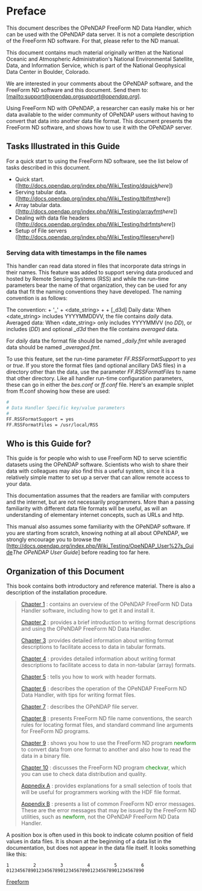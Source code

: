 # Preface

This document describes the OPeNDAP FreeForm ND Data Handler, which can
be used with the OPeNDAP data server. It is not a complete description
of the FreeForm ND software. For that, please refer to the ND manual.

This document contains much material originally written at the National
Oceanic and Atmospheric Administration's National Environmental
Satellite, Data, and Information Service, which is part of the National
Geophysical Data Center in Boulder, Colorado.

We are interested in your comments about the OPeNDAP software, and the
FreeForm ND software and this document. Send them to:
\[[mailto:support@opendap.org](mailto:support@opendap.org)<cite>support@opendap.org</cite>\].

Using FreeForm ND with OPeNDAP, a researcher can easily make his or her
data available to the wider community of OPeNDAP users without having to
convert that data into another data file format. This document presents
the FreeForm ND software, and shows how to use it with the OPeNDAP
server.

## Tasks Illustrated in this Guide

For a quick start to using the FreeForm ND software, see the list below
of tasks described in this document.

- Quick start.
  (\[<http://docs.opendap.org/index.php/Wiki_Testing/dquick><cite>here</cite>\])
- Serving tabular data.
  (\[<http://docs.opendap.org/index.php/Wiki_Testing/tblfmt><cite>here</cite>\])
- Array tabular data.
  (\[<http://docs.opendap.org/index.php/Wiki_Testing/arrayfmt><cite>here</cite>\])
- Dealing with data file headers
  (\[<http://docs.opendap.org/index.php/Wiki_Testing/hdrfmts><cite>here</cite>\])
- Setup of File servers
  (\[<http://docs.opendap.org/index.php/Wiki_Testing/fileserv><cite>here</cite>\])

### Serving data with timestamps in the file names

This handler can read data stored in files that incorporate data strings
in their names. This feature was added to support serving data produced
and hosted by Remote Sensing Systems (RSS) and while the run-time
parameters bear the name of that organization, they can be used for any
data that fit the naming conventions they have developed. The naming
convention is as follows:

The convention: <data source> + '_' + <date_string> + <version> + \[_d3d\]
Daily data: When <date_string> includes YYYYMMDDVV, the file contains *daily* data.
Averaged data: When <date_string> only includes YYYYMMVV (no *DD*), or includes (*DD*) and optional *_d3d* then the file contains *averaged* data.

For *daily* data the format file should be named
*<data source>_daily.fmt* while averaged data should be named
*<data source>_averaged.fmt*.

To use this feature, set the run-time parameter *FF.RSSFormatSupport* to
*yes* or *true*. If you store the format files (and optional ancillary
DAS files) in a directory other than the data, use the parameter
*FF.RSSFormatFiles* to name that other directory. Like all handler
run-time configuration parameters, these can go in either the *bes.conf*
or *ff.conf* file. Here's an example sniplet from ff.conf showing how
these are used:

``` bash
#
# Data Handler Specific key/value parameters
#
FF.RSSFormatSupport = yes
FF.RSSFormatFiles = /usr/local/RSS
```

## Who is this Guide for?

This guide is for people who wish to use FreeForm ND to serve scientific
datasets using the OPeNDAP software. Scientists who wish to share their
data with colleagues may also find this a useful system, since it is a
relatively simple matter to set up a server that can allow remote access
to your data.

This documentation assumes that the readers are familiar with computers
and the internet, but are not necessarily programmers. More than a
passing familiarity with different data file formats will be useful, as
will an understanding of elementary internet concepts, such as URLs and
http.

This manual also assumes some familiarity with the OPeNDAP software. If
you are starting from scratch, knowing nothing at all about OPeNDAP, we
strongly encourage you to browse the
\[<http://docs.opendap.org/index.php/Wiki_Testing/OpeNDAP_User%27s_Guide><cite>The
OPeNDAP User Guide</cite>\] before reading too far here.

## Organization of this Document

This book contains both introductory and reference material. There is
also a description of the installation procedure.

> [Chapter 1](Wiki_Testing/dintro "wikilink") : contains an overview of the OPeNDAP FreeForm ND Data Handler software, including how to get it and install it.
>
> <!-- -->
>
> [Chapter 2](Wiki_Testing/dquick "wikilink") : provides a brief introduction to writing format descriptions and using the OPeNDAP FreeForm ND Data Handler.
>
> <!-- -->
>
> [Chapter 3](Wiki_Testing/tblfmt "wikilink") :provides detailed information about writing format descriptions to facilitate access to data in tabular formats.
>
> <!-- -->
>
> [Chapter 4](Wiki_Testing/arrayfmt "wikilink") : provides detailed information about writing format descriptions to facilitate access to data in non-tabular (array) formats.
>
> <!-- -->
>
> [Chapter 5](Wiki_Testing/hdrfmts "wikilink") : tells you how to work with header formats.
>
> <!-- -->
>
> [Chapter 6](Wiki_Testing/ff-server "wikilink") : describes the operation of the OPeNDAP FreeForm ND Data Handler, with tips for writing format files.
>
> <!-- -->
>
> [Chapter 7](Wiki_Testing/fileserv "wikilink") : describes the OPeNDAP file server.
>
> <!-- -->
>
> [Chapter 8](Wiki_Testing/convs "wikilink") : presents FreeForm ND file name conventions, the search rules for locating format files, and standard command line arguments for FreeForm ND programs.
>
> <!-- -->
>
> [Chapter 9](Wiki_Testing/fmtconv "wikilink") : shows you how to use the FreeForm ND program <font color='green'>newform</font> to convert data from one format to another and also how to read the data in a binary file.
>
> <!-- -->
>
> [Chapter 10](Wiki_Testing/datachk "wikilink") : discusses the FreeForm ND program <font color='green'>checkvar</font>, which you can use to check data distribution and quality.
>
> <!-- -->
>
> [Appnedix A](Wiki_Testing/hdfutils "wikilink") : provides explanations for a small selection of tools that will be useful for programmers working with the HDF file format.
>
> <!-- -->
>
> [Appendix B](Wiki_Testing/errors "wikilink") : presents a list of common FreeForm ND error messages. These are the error messages that may be issued by the FreeForm ND utilities, such as <font color='green'>newform</font>, not the OPeNDAP FreeForm ND Data Handler.

A position box is often used in this book to indicate column position of
field values in data files. It is shown at the beginning of a data list
in the documentation, but does not appear in the data file itself. It
looks something like this:

    1         2         3         4         5         6
    012345678901234567890123456789012345678901234567890

[Freeform](Category:BES_Modules "wikilink")